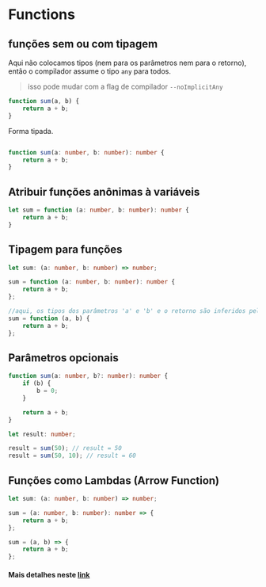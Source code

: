 # Functions

## funções sem ou com tipagem

Aqui não colocamos tipos (nem para os parâmetros nem para o retorno), então o compilador assume o tipo `any` para todos.

> isso pode mudar com a flag de compilador `--noImplicitAny`

```ts
function sum(a, b) {
    return a + b;
}
```

Forma tipada.
```ts

function sum(a: number, b: number): number {
    return a + b;
}
```

## Atribuir funções anônimas à variáveis

```ts
let sum = function (a: number, b: number): number {
    return a + b;
}
```

## Tipagem para funções

```ts
let sum: (a: number, b: number) => number;

sum = function (a: number, b: number): number {
    return a + b;
};

//aqui, os tipos dos parâmetros 'a' e 'b' e o retorno são inferidos pelo tipo da variável 'sum'.
sum = function (a, b) {
    return a + b;
};
```

## Parâmetros opcionais

```ts
function sum(a: number, b?: number): number {
    if (b) {
        b = 0;
    }

    return a + b;
}

let result: number;

result = sum(50); // result = 50
result = sum(50, 10); // result = 60
```

## Funções como Lambdas (Arrow Function)

```ts
let sum: (a: number, b: number) => number;

sum = (a: number, b: number): number => {
    return a + b;
};

sum = (a, b) => {
    return a + b;
};
```

#### Mais detalhes neste [link](https://github.com/Microsoft/TypeScript-Handbook/blob/master/pages/Functions.md)
